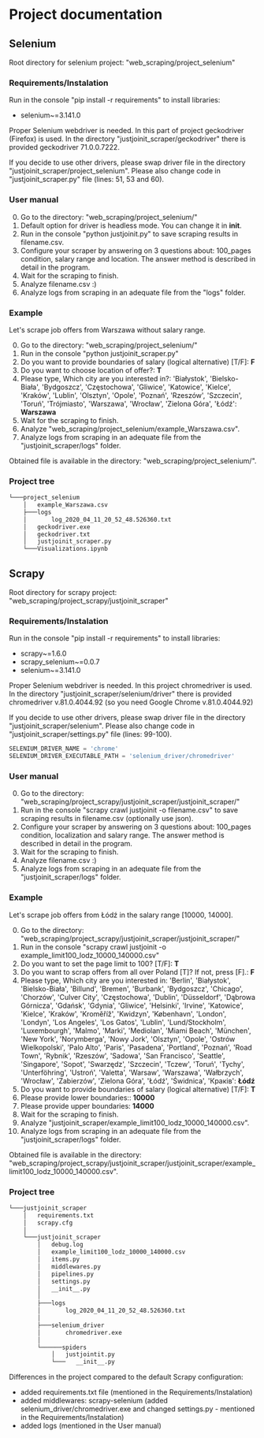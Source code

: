 # Project documentation

## Selenium
Root directory for selenium project: "web_scraping/project_selenium"

### Requirements/Instalation
Run in the console "pip install -r requirements" to install libraries:
  * selenium~=3.141.0

Proper Selenium webdriver is needed. In this part of project geckodriver (Firefox) is used.
In the directory "justjoinit_scraper/geckodriver" there is provided geckodriver 71.0.0.7222.

If you decide to use other drivers, please swap driver file in the directory "justjoinit_scraper/project_selenium".
Please also change code in "justjoinit_scraper.py" file (lines: 51, 53 and 60).

### User manual
0. Go to the directory: "web_scraping/project_selenium/"
1. Default option for driver is headless mode. You can change it in __init__.
2. Run in the console "python justjoinit.py" to save scraping results in filename.csv. 
3. Configure your scraper by answering on 3 questions about: 100_pages condition, salary range and location. The answer method is described in detail in the program.
4. Wait for the scraping to finish.
5. Analyze filename.csv :) 
6. Analyze logs from scraping in an adequate file from the "logs" folder.

### Example
Let's scrape job offers from Warszawa without salary range.

0. Go to the directory: "web_scraping/project_selenium/"
1. Run in the console "python justjoinit_scraper.py"
2. Do you want to provide boundaries of salary (logical alternative) [T/F]: **F**
3. Do you want to choose location of offer?: **T**
4. Please type, Which city are you interested in?: 'Białystok', 'Bielsko-Biała', 'Bydgoszcz', 'Częstochowa', 'Gliwice', 'Katowice', 'Kielce', 'Kraków', 'Lublin', 'Olsztyn', 'Opole', 'Poznań', 'Rzeszów', 'Szczecin', 'Toruń', 'Trójmiasto', 'Warszawa', 'Wrocław', 'Zielona Góra', 'Łódź': **Warszawa**
5. Wait for the scraping to finish.
6. Analyze "web_scraping/project_selenium/example_Warszawa.csv".
7. Analyze logs from scraping in an adequate file from the "justjoinit_scraper/logs" folder.

Obtained file is available in the directory: "web_scraping/project_selenium/". 

### Project tree
```bash
└───project_selenium
    │   example_Warszawa.csv
    ├───logs
    │       log_2020_04_11_20_52_48.526360.txt
    │   geckodriver.exe
    │   geckodriver.txt
    │   justjoinit_scraper.py  
    └───Visualizations.ipynb

```


## Scrapy
Root directory for scrapy project: "web_scraping/project_scrapy/justjoinit_scraper"

### Requirements/Instalation
Run in the console "pip install -r requirements" to install libraries:
  * scrapy~=1.6.0
  * scrapy_selenium~=0.0.7
  * selenium~=3.141.0

Proper Selenium webdriver is needed. In this project chromedriver is used.
In the directory "justjoinit_scraper/selenium/driver" there is provided chromedriver v.81.0.4044.92 (so you need Google Chrome v.81.0.4044.92)

If you decide to use other drivers, please swap driver file in the directory "justjoinit_scraper/selenium".
Please also change code in "justjoinit_scraper/settings.py" file (lines: 99-100).

```python
SELENIUM_DRIVER_NAME = 'chrome'
SELENIUM_DRIVER_EXECUTABLE_PATH = 'selenium_driver/chromedriver'
```

### User manual
0. Go to the directory: "web_scraping/project_scrapy/justjoinit_scraper/justjoinit_scraper/"
1. Run in the console "scrapy crawl justjoinit -o filename.csv" to save scraping results in filename.csv (optionally use json). 
2. Configure your scraper by answering on 3 questions about: 100_pages condition, localization and salary range. The answer method is described in detail in the program.
3. Wait for the scraping to finish.
4. Analyze filename.csv :) 
5. Analyze logs from scraping in an adequate file from the "justjoinit_scraper/logs" folder.

### Example
Let's scrape job offers from Łódź in the salary range [10000, 14000].

0. Go to the directory: "web_scraping/project_scrapy/justjoinit_scraper/justjoinit_scraper/"
1. Run in the console "scrapy crawl justjoinit -o example_limit100_lodz_10000_140000.csv"
2. Do you want to set the page limit to 100? [T/F]: **T**
3. Do you want to scrap offers from all over Poland [T]? If not, press [F].: **F**
4. Please type, Which city are you interested in: 'Berlin', 'Białystok', 'Bielsko-Biała', 'Billund', 'Bremen', 'Burbank', 'Bydgoszcz', 'Chicago', 'Chorzów', 'Culver City', 'Częstochowa', 'Dublin', 'Düsseldorf', 'Dąbrowa Górnicza', 'Gdańsk', 'Gdynia', 'Gliwice', 'Helsinki', 'Irvine', 'Katowice', 'Kielce', 'Kraków', 'Kroměříž', 'Kwidzyn', 'København', 'London', 'Londyn', 'Los Angeles', 'Los Gatos', 'Lublin', 'Lund/Stockholm', 'Luxembourgh', 'Malmo', 'Marki', 'Mediolan', 'Miami Beach', 'München', 'New York', 'Norymberga', 'Nowy Jork', 'Olsztyn', 'Opole', 'Ostrów Wielkopolski', 'Palo Alto', 'Paris', 'Pasadena', 'Portland', 'Poznań', 'Road Town', 'Rybnik', 'Rzeszów', 'Sadowa', 'San Francisco', 'Seattle', 'Singapore', 'Sopot', 'Swarzędz', 'Szczecin', 'Tczew', 'Toruń', 'Tychy', 'Unterföhring', 'Ustroń', 'Valetta', 'Warsaw', 'Warszawa', 'Wałbrzych', 'Wrocław', 'Zabierzów', 'Zielona Góra', 'Łódź', 'Świdnica', 'Краків': **Łódź**
5. Do you want to provide boundaries of salary (logical alternative) [T/F]: **T**
6. Please provide lower boundaries:: **10000**
7. Please provide upper boundaries: **14000**
8. Wait for the scraping to finish.
9. Analyze "justjoinit_scraper/example_limit100_lodz_10000_140000.csv".
5. Analyze logs from scraping in an adequate file from the "justjoinit_scraper/logs" folder.

Obtained file is available in the directory: "web_scraping/project_scrapy/justjoinit_scraper/justjoinit_scraper/example_limit100_lodz_10000_140000.csv". 

### Project tree
```bash
└───justjoinit_scraper
    │   requirements.txt
    │   scrapy.cfg
    │
    └───justjoinit_scraper
        │   debug.log
        │   example_limit100_lodz_10000_140000.csv
        │   items.py
        │   middlewares.py
        │   pipelines.py
        │   settings.py
        │   __init__.py
        │
        ├───logs
        │       log_2020_04_11_20_52_48.526360.txt
        │
        ├───selenium_driver
        │       chromedriver.exe
        │
        └──────spiders
            │   justjointit.py
            └───   __init__.py 
```
Differences in the project compared to the default Scrapy configuration:
* added requirements.txt file (mentioned in the Requirements/Instalation)
* added middlewares: scrapy-selenium (added selenium_driver/chromedriver.exe and changed settings.py - mentioned in the Requirements/Instalation) 
* added logs (mentioned in the User manual)
